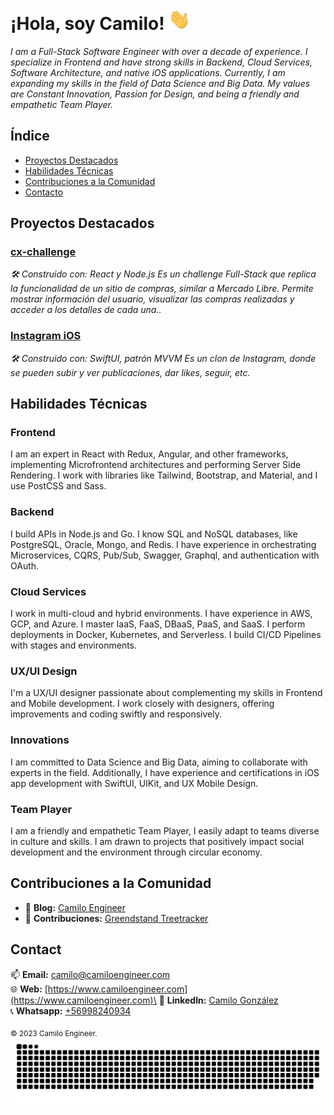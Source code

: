 # ¡Hola, soy Camilo! <img width="35" src="https://github.com/camiloengineer/camiloengineer/blob/main/resources/img/waving.gif" alt="hand" />

_I am a Full-Stack Software Engineer with over a decade of experience. I specialize in Frontend and have strong skills in Backend, Cloud Services, Software Architecture, and native iOS applications. Currently, I am expanding my skills in the field of Data Science and Big Data. My values are Constant Innovation, Passion for Design, and being a friendly and empathetic Team Player._

## Índice
- [Proyectos Destacados](#proyectos-destacados)
- [Habilidades Técnicas](#habilidades-técnicas)
- [Contribuciones a la Comunidad](#contribuciones-a-la-comunidad)
- [Contacto](#contacto)

## Proyectos Destacados
### [cx-challenge](https://github.com/camiloengineer/cx-challenge)
_🛠️ Construido con: React y Node.js_
_Es un challenge Full-Stack que replica la funcionalidad de un sitio de compras, similar a Mercado Libre. Permite mostrar información del usuario, visualizar las compras realizadas y acceder a los detalles de cada una.._

### [Instagram iOS](https://github.com/camiloengineer/Instagram-ios)
_🛠️ Construido con: SwiftUI, patrón MVVM_
_Es un clon de Instagram, donde se pueden subir y ver publicaciones, dar likes, seguir, etc._

## Habilidades Técnicas
### Frontend
I am an expert in React with Redux, Angular, and other frameworks, implementing Microfrontend architectures and performing Server Side Rendering. I work with libraries like Tailwind, Bootstrap, and Material, and I use PostCSS and Sass.

### Backend 
I build APIs in Node.js and Go. I know SQL and NoSQL databases, like PostgreSQL, Oracle, Mongo, and Redis. I have experience in orchestrating Microservices, CQRS, Pub/Sub, Swagger, Graphql, and authentication with OAuth.

### Cloud Services
I work in multi-cloud and hybrid environments. I have experience in AWS, GCP, and Azure. I master IaaS, FaaS, DBaaS, PaaS, and SaaS. I perform deployments in Docker, Kubernetes, and Serverless. I build CI/CD Pipelines with stages and environments.

### UX/UI Design
I'm a UX/UI designer passionate about complementing my skills in Frontend and Mobile development. I work closely with designers, offering improvements and coding swiftly and responsively.

### Innovations
I am committed to Data Science and Big Data, aiming to collaborate with experts in the field. Additionally, I have experience and certifications in iOS app development with SwiftUI, UIKit, and UX Mobile Design.

### Team Player
I am a friendly and empathetic Team Player, I easily adapt to teams diverse in culture and skills. I am drawn to projects that positively impact social development and the environment through circular economy.

## Contribuciones a la Comunidad
- 📝 **Blog:** [Camilo Engineer](https://medium.com/@camiloengineer)
- 👥 **Contribuciones:** [Greendstand Treetracker](https://github.com/Greenstand/treetracker-ios)

## Contact
📫 **Email:** [camilo@camiloengineer.com](mailto:camilo@camiloengineer.com)\
🌐 **Web:** [https://www.camiloengineer.com](https://www.camiloengineer.com)\
🔗 **LinkedIn:** [Camilo González](https://www.linkedin.com/in/camiloengineer/)\
📞 **Whatsapp:** [+56998240934](https://api.whatsapp.com/send/?phone=56998240934)

<sub>© 2023 Camilo Engineer.<sub>
_<img  src="https://github.com/camiloengineer/camiloengineer/blob/main/resources/img/grid-snake.svg" alt="snake" />_
